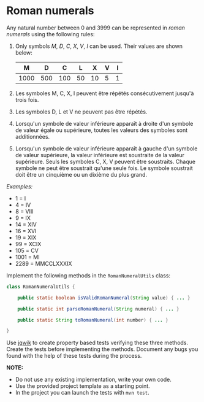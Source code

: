 # Roman numerals

Any natural number between 0 and 3999 can be represented in *roman numerals* using the following rules:

1. Only symbols *M*, *D*, *C*, *X*, *V*, *I* can be used. Their values are shown below:

    |   M  |  D  |  C  | L  |  X | V | I |
    |------|-----|-----|----|----|---|---|
    | 1000 | 500 | 100 | 50 | 10 | 5 | 1 |

2. Les symboles M, C, X, I peuvent être répétés consécutivement jusqu'à trois fois.
3. Les symboles D, L et V ne peuvent pas être répétés.
4. Lorsqu'un symbole de valeur inférieure apparaît à droite d'un symbole de valeur égale ou supérieure, toutes les valeurs des symboles sont additionnées.
5. Lorsqu'un symbole de valeur inférieure apparaît à gauche d'un symbole de valeur supérieure, la valeur inférieure est soustraite de la valeur supérieure. Seuls les symboles C, X, V peuvent être soustraits. Chaque symbole ne peut être soustrait qu'une seule fois. Le symbole soustrait doit être un cinquième ou un dixième du plus grand.

*Examples:*

-    1 = I
-    4 = IV
-    8 = VIII
-    9 = IX
-   14 = XIV
-   16 = XVI
-   19 = XIX
-   99 = XCIX
-  105 = CV
- 1001 = MI
- 2289 = MMCCLXXXIX

Implement the following methods in the `RomanNumeralUtils` class:

```java
class RomanNumeralUtils {

    public static boolean isValidRomanNumeral(String value) { ... }

    public static int parseRomanNumeral(String numeral) { ... }

    public static String toRomanNumeral(int number) { ... }

}
```

Use [jqwik](https://jqwik.net/) to create property based tests verifying these three methods. Create the tests before implementing the methods. Document any bugs you found with the help of these tests during the process.

**NOTE:** 
- Do not use any existing implementation, write your own code. 
- Use the provided project template as a starting point.
- In the project you can launch the tests with `mvn test`.
